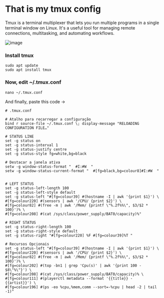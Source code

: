 # That is my tmux config
Tmux is a terminal multiplexer that lets you run multiple programs in a single terminal window on Linux. It's a useful tool for managing remote connections, multitasking, and automating workflows. 

![image](https://github.com/user-attachments/assets/0407c513-c220-4cf9-bce1-a2f8ea45ed17)

### Install tmux
```
sudo apt update
sudo apt install tmux
```

### Now, edit ~/.tmux.conf
```
nano ~/.tmux.conf
```
And finally, paste this code ->

```
# .tmux.conf

# Atalho para recarregar a configuração
bind r source-file ~/.tmux.conf \; display-message "RELOADING CONFIGURATION FILE…"

# STATUS LINE
set -g status on
set -g status-interval 1
set -g status-justify centre
set -g status-style fg=white,bg=black

# Destacar a janela ativa
setw -g window-status-format "  #I:#W  "
setw -g window-status-current-format "  #[fg=black,bg=colour8]#I:#W  "


# LEFT STATUS
set -g status-left-length 100
set -g status-left-style default
set -g status-left "#[fg=colour39] #(hostname -I | awk '{print $1}') \
#[fg=colour220] #(sensors | awk '/CPU/ {print $2}') \
#[fg=colour82] #(free -m | awk '/Mem/ {printf \"%.2f%%\", $3/$2 * 100}')% \
#[fg=colour208] #(cat /sys/class/power_supply/BAT0/capacity)%"

# RIGHT STATUS
set -g status-right-length 100
set -g status-right-style default
set -g status-right "#[fg=colour220] %F #[fg=colour39]%T "

# Recursos Opcionais
set -g status-left "#[fg=colour39] #(hostname -I | awk '{print $1}') \
#[fg=colour220] #(sensors | awk '/CPU/ {print $2}') \
#[fg=colour82] #(free -m | awk '/Mem/ {printf \"%.2f%%\", $3/$2 * 100}')% \
#[fg=colour202] #(top -bn1 | grep 'Cpu(s)' | awk '{print 100 - $8\"%\"}') \
#[fg=colour208] #(cat /sys/class/power_supply/BAT0/capacity)% \
#[fg=colour111] #(playerctl metadata --format '{{title}} - {{artist}}') \
#[fg=colour196] #(ps -eo %cpu,%mem,comm --sort=-%cpu | head -2 | tail -1)"

```
